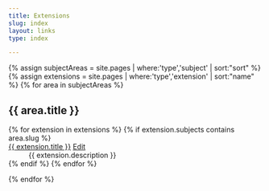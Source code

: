 ```yaml
---
title: Extensions
slug: index
layout: links
type: index

---
```

{% assign subjectAreas = site.pages | where:'type','subject' | sort:"sort" %}
{% assign extensions = site.pages | where:'type','extension' | sort:"name" %}
{% for area in subjectAreas %}
<h2>{{ area.title }}</h2>
<dl>
{% for extension in extensions %}
{% if extension.subjects contains area.slug %}
<dt>
  <a href="{{ extension.website | escape }}">{{ extension.title }}</a>
  <a href="{{site.repourl}}/edit/{{ site.repobranch }}/extensions/{{extension.name}}" class="btn btn-default btn-xs" role="button">
    <span class="glyphicon glyphicon-edit"></span> Edit</a>
</dt>
<dd>{{ extension.description }}</dd>
{% endif %}
{% endfor %}
</dl>
{% endfor %}
